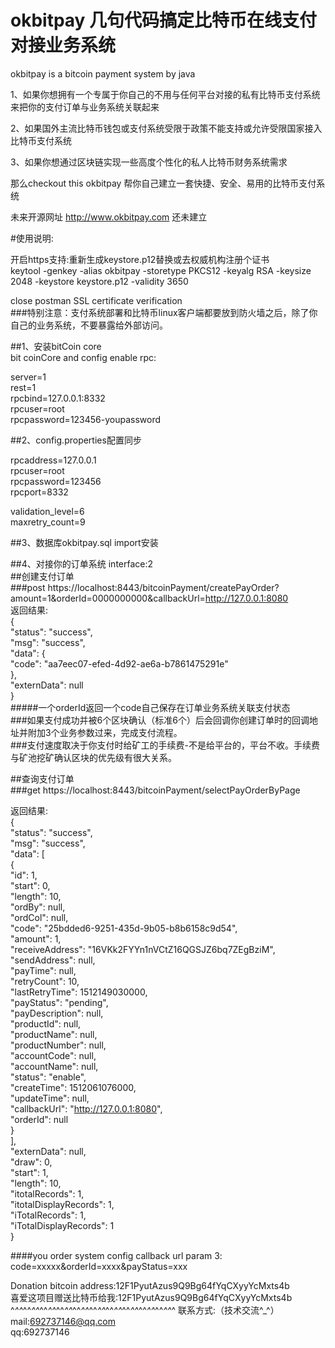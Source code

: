 # okbitpay 几句代码搞定比特币在线支付对接业务系统   
okbitpay is a bitcoin payment system by java   

1、如果你想拥有一个专属于你自己的不用与任何平台对接的私有比特币支付系统来把你的支付订单与业务系统关联起来   

2、如果国外主流比特币钱包或支付系统受限于政策不能支持或允许受限国家接入比特币支付系统   

3、如果你想通过区块链实现一些高度个性化的私人比特币财务系统需求   

那么checkout this okbitpay 帮你自己建立一套快捷、安全、易用的比特币支付系统   

未来开源网址 http://www.okbitpay.com 还未建立   


#使用说明:   

开启https支持:重新生成keystore.p12替换或去权威机构注册个证书   
keytool -genkey -alias okbitpay  -storetype PKCS12 -keyalg RSA -keysize 2048  -keystore keystore.p12 -validity 3650   

close postman SSL certificate verification   
###特别注意：支付系统部署和比特币linux客户端都要放到防火墙之后，除了你自己的业务系统，不要暴露给外部访问。   

##1、安装bitCoin core    
bit coinCore and config enable rpc:   

server=1   
rest=1   
rpcbind=127.0.0.1:8332   
rpcuser=root   
rpcpassword=123456-youpassword   



##2、config.properties配置同步   

rpcaddress=127.0.0.1   
rpcuser=root   
rpcpassword=123456   
rpcport=8332   

validation_level=6   
maxretry_count=9   

##3、数据库okbitpay.sql import安装   

##4、对接你的订单系统 interface:2   
##创建支付订单   
###post https://localhost:8443/bitcoinPayment/createPayOrder?amount=1&orderId=0000000000&callbackUrl=http://127.0.0.1:8080   
返回结果:   
{  
    "status": "success",  
    "msg": "success",  
    "data": {  
        "code": "aa7eec07-efed-4d92-ae6a-b7861475291e"  
    },  
    "externData": null  
}   
#####一个orderId返回一个code自己保存在订单业务系统关联支付状态   
###如果支付成功并被6个区块确认（标准6个）后会回调你创建订单时的回调地址并附加3个业务参数过来，完成支付流程。      
###支付速度取决于你支付时给矿工的手续费-不是给平台的，平台不收。手续费与矿池挖矿确认区块的优先级有很大关系。   

##查询支付订单   
###get https://localhost:8443/bitcoinPayment/selectPayOrderByPage   

返回结果:  
{   
    "status": "success",  
    "msg": "success",  
    "data": [  
        {  
            "id": 1,  
            "start": 0,  
            "length": 10,  
            "ordBy": null,  
            "ordCol": null,  
            "code": "25bdded6-9251-435d-9b05-b8b6158c9d54",  
            "amount": 1,  
            "receiveAddress": "16VKk2FYYn1nVCtZ16QGSJZ6bq7ZEgBziM",  
            "sendAddress": null,  
            "payTime": null,  
            "retryCount": 10,  
            "lastRetryTime": 1512149030000,  
            "payStatus": "pending",  
            "payDescription": null,  
            "productId": null,  
            "productName": null,  
            "productNumber": null,  
            "accountCode": null,  
            "accountName": null,  
            "status": "enable",  
            "createTime": 1512061076000,  
            "updateTime": null,  
            "callbackUrl": "http://127.0.0.1:8080",  
            "orderId": null  
        }  
    ],  
    "externData": null,  
    "draw": 0,  
    "start": 1,  
    "length": 10,  
    "itotalRecords": 1,  
    "itotalDisplayRecords": 1,  
    "iTotalRecords": 1,  
    "iTotalDisplayRecords": 1  
}  
   
####you order system config callback url param 3: code=xxxxx&orderId=xxxx&payStatus=xxx   


Donation bitcoin address:12F1PyutAzus9Q9Bg64fYqCXyyYcMxts4b    
喜爱这项目赠送比特币给我:12F1PyutAzus9Q9Bg64fYqCXyyYcMxts4b   
^_^^_^^_^^_^^_^^_^^_^^_^^_^^_^^_^^_^^_^^_^^_^^_^^_^^_^^_^^_^
联系方式:（技术交流^_^）   
mail:692737146@qq.com    
qq:692737146    

